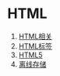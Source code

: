 # HTML
1. [HTML相关](./01-HTML相关.md)
2. [HTML标签](./02-HTML标签.md)
3. [HTML5](./03-HTML5.md)
4. [离线存储](./04-离线存储.md)
